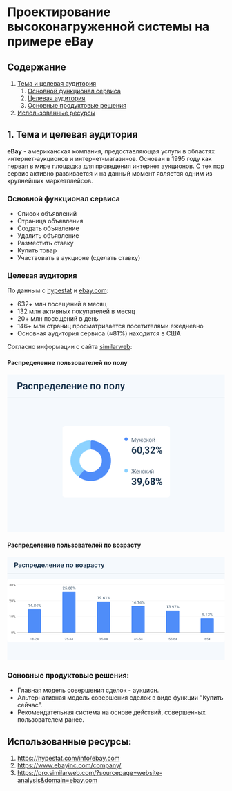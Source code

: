 # Проектирование высоконагруженной системы на примере eBay
## Содержание
1. [Тема и целевая аудитория](#1-тема-и-целевая-аудитория)
   1. [Основной функционал сервиса](#основной-функционал-сервиса)
   2. [Целевая аудитория](#целевая-аудитория)
   3. [Основные продуктовые решения](#основные-продуктовые-решения)
2. [Использованные ресурсы](#использованные-ресурсы)
## 1. Тема и целевая аудитория
**eBay** - американская компания, предоставляющая услуги в областях 
интернет-аукционов и интернет-магазинов. Основан в 1995 году как первая в мире площадка 
для проведения интернет аукционов. С тех пор сервис активно развивается и на данный момент является
одним из крупнейших маркетплейсов.
### Основной функционал сервиса
* Список объявлений
* Страница объявления
* Создать объявление 
* Удалить объявление
* Разместить ставку
* Купить товар
* Участвовать в аукционе (сделать ставку)
### Целевая аудитория

По данным с [hypestat](https://hypestat.com/info/ebay.com) и [ebay.com](https://www.ebayinc.com/company/):
* 632+ млн посещений в месяц
* 132 млн активных покупателей в месяц
* 20+ млн посещений в день
* 146+ млн страниц просматривается посетителями ежедневно
* Основная аудитория сервиса (≈81%) находится в США

Согласно информации с сайта [similarweb](https://pro.similarweb.com/?sourcepage=website-analysis&domain=ebay.com):

#### Распределение пользователей по полу
![Распределение по полу](https://github.com/Alladan04/higholad_coursework/raw/main/img.png)
#### Распределение пользователей по возрасту
![Распределение по возрасту](https://github.com/Alladan04/higholad_coursework/raw/main/img_1.png)

### Основные продуктовые решения:
* Главная модель совершения сделок - аукцион.
* Альтернативная модель совершения сделок в виде функции "Купить сейчас".
* Рекомендательная система на основе действий, совершенных пользователем ранее.

## Использованные ресурсы:
1. https://hypestat.com/info/ebay.com
2. https://www.ebayinc.com/company/
3. https://pro.similarweb.com/?sourcepage=website-analysis&domain=ebay.com
